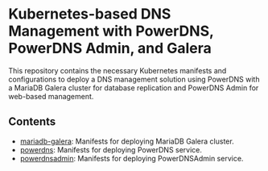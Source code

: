 # Kubernetes-based DNS Management with PowerDNS, PowerDNS Admin, and Galera

This repository contains the necessary Kubernetes manifests and configurations to deploy a DNS management solution using PowerDNS with a MariaDB Galera cluster for database replication and PowerDNS Admin for web-based management.

## Contents

- [mariadb-galera](./mariadb-galera/README.md): Manifests for deploying MariaDB Galera cluster.
- [powerdns](./powerdns/README.md): Manifests for deploying PowerDNS service.
- [powerdnsadmin](./powerdnsadmin/README.md): Manifests for deploying PowerDNSAdmin service.